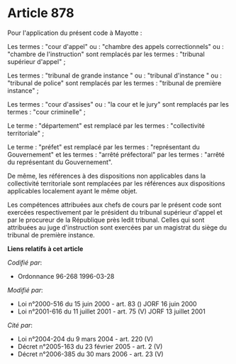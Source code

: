 # Article 878

Pour l'application du présent code à Mayotte :

Les termes : "cour d'appel" ou : "chambre des appels correctionnels" ou : "chambre de l'instruction" sont remplacés par les
termes : "tribunal supérieur d'appel" ;

Les termes : "tribunal de grande instance " ou : "tribunal d'instance " ou : "tribunal de police" sont remplacés par les
termes : "tribunal de première instance" ;

Les termes : "cour d'assises" ou : "la cour et le jury" sont remplacés par les termes : "cour criminelle" ;

Le terme : "département" est remplacé par les termes : "collectivité territoriale" ;

Le terme : "préfet" est remplacé par les termes : "représentant du Gouvernement" et les termes : "arrêté préfectoral" par les
termes : "arrêté du représentant du Gouvernement".

De même, les références à des dispositions non applicables dans la collectivité territoriale sont remplacées par les
références aux dispositions applicables localement ayant le même objet.

Les compétences attribuées aux chefs de cours par le présent code sont exercées respectivement par le président du tribunal
supérieur d'appel et par le procureur de la République près ledit tribunal. Celles qui sont attribuées au juge d'instruction
sont exercées par un magistrat du siège du tribunal de première instance.

**Liens relatifs à cet article**

_Codifié par_:

  - Ordonnance 96-268 1996-03-28

_Modifié par_:

  - Loi n°2000-516 du 15 juin 2000 - art. 83 () JORF 16 juin 2000
  - Loi n°2001-616 du 11 juillet 2001 - art. 75 (V) JORF 13 juillet 2001

_Cité par_:

  - Loi n°2004-204 du 9 mars 2004 - art. 220 (V)
  - Décret n°2005-163 du 23 février 2005 - art. 2 (V)
  - Décret n°2006-385 du 30 mars 2006 - art. 23 (V)
